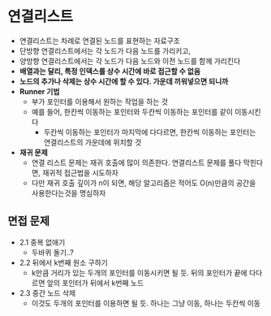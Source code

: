 # 연결리스트
- 연결리스트는 차례로 연결된 노드를 표현하는 자료구조
- 단방향 연결리스트에서는 각 노드가 다음 노드를 가리키고,
- 양방향 연결리스트에서는 각 노드가 다음 노드와 이전 노드를 함께 가리킨다
- **배열과는 달리, 특정 인덱스를 상수 시간에 바로 접근할 수 없음**
- **노드의 추가나 삭제는 상수 시간에 할 수 있다. 가운데 끼워넣으면 되니까**
- **Runner 기법**
  - 부가 포인터를 이용해서 원하는 작업을 하는 것
  - 예를 들어, 한칸씩 이동하는 포인터와 두칸씩 이동하는 포인터를 같이 이동시킨다
    - 두칸씩 이동하는 포인터가 마지막에 다다르면, 한칸씩 이동하는 포인터는 연결리스트의 가운데에 위치할 것
- **재귀 문제**
  - 연결 리스트 문제는 재귀 호출에 많이 의존한다. 연결리스트 문제를 풀다 막힌다면, 재귀적 접근법을 시도하자
  - 다만 재귀 호출 깊이가 n이 되면, 해당 알고리즘은 적어도 O(n)만큼의 공간을 사용한다는것을 명심하자
## 면접 문제
- 2.1 중복 없애기
  - 두바퀴 돌기..?
- 2.2 뒤에서 k번째 원소 구하기
  - k만큼 거리가 있는 두개의 포인터를 이동시키면 될 듯. 뒤의 포인터가 끝에 다다르면 앞의 포인터가 뒤에서 k번째 노드
- 2.3 중간 노드 삭제
  - 이것도 두개의 포인터를 이용하면 될 듯. 하나는 그냥 이동, 하나는 두칸씩 이동

